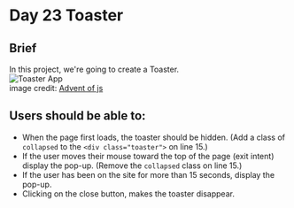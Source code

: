 # **Day 23 Toaster**

## Brief
In this project, we're going to create a Toaster.  
![Toaster App](https://coachtestprep.s3.amazonaws.com/direct-uploads/user-117025/22cd22e3-62e0-4e6d-9f7f-dc83ef30adbc/CleanShot%202021-12-23%20at%2009.29.15.png)  
image credit: [Advent of js](https://store.selfteach.me/advent-of-javascript)


## Users should be able to:
- When the page first loads, the toaster should be hidden. (Add a class of `collapsed` to the `<div class="toaster">` on line 15.)
- If the user moves their mouse toward the top of the page (exit intent) display the pop-up. (Remove the `collapsed` class on line 15.)
- If the user has been on the site for more than 15 seconds, display the pop-up.
- Clicking on the close button, makes the toaster disappear.